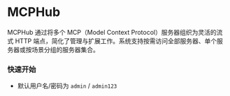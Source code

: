 # MCPHub

MCPHub 通过将多个 MCP（Model Context Protocol）服务器组织为灵活的流式 HTTP 端点，简化了管理与扩展工作。系统支持按需访问全部服务器、单个服务器或按场景分组的服务器集合。

### 快速开始

- 默认用户名/密码为 `admin` / `admin123`

